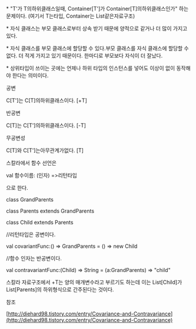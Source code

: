   
\* "T'가 T의하위클래스일때, Container\[T'\]가 Container\[T\]의하위클래스인가" 하는문제이다. \(여기서 T는타입, Container는 List같은자료구조\)

\* 자식 클래스는 부모 클래스로부터 상속 받기 때문에 양적으로 같거나 더 많이 가지고 있다.

\* 자식 클래스를 부모 클래스에 할당할 수 있다.부모 클래스를 자식 클래스에 할당할 수 없다. 더 적게 가지고 있기 때문이다. 한마디로 부모보다 자식이 더 잘났다.

\* 상위타입이 쓰이는 곳에는 언제나 하위 타입의 인스턴스를 넣어도 이상이 없이 동작해야 한다는 의미이다.



공변

C\[T'\]는 C\[T\]의하위클래스이다. \[+T\]



반공변

C\[T\]는 C\[T'\]의하위클래스이다. \[-T\]



무공변성

C\[T\]와 C\[T'\]는아무관계가없다. \[T\]





스칼라에서 함수 선언은

val 함수이름: \(인자\) =&gt;리턴타입

으로 한다.



class GrandParents

class Parents extends GrandParents

class Child extends Parents



//리턴타입은 공변이다.

val covariantFunc:\(\) =&gt; GrandParents = \(\) =&gt; new Child



//함수 인자는 반공변이다.

val contravariantFunc:\(Child\) =&gt; String = \(a:GrandParents\) =&gt; "child"



스칼라 자료구조에서 +T는 양의 매개변수라고 부르기도 하는데 이는 List\[Child\]가 List\[Parents\]의 하위형식으로 간주된다는 것이다.



참조

[http://diehard98.tistory.com/entry/Covariance-and-Contravariance](http://diehard98.tistory.com/entry/Covariance-and-Contravariance)

